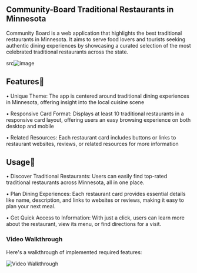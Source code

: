 ## Community-Board Traditional Restaurants in Minnesota
Community Board is a web application that highlights the best traditional restaurants in Minnesota. It aims to serve food lovers and tourists seeking authentic dining experiences by showcasing a curated selection of the most celebrated traditional restaurants across the state.


src![image](https://github.com/user-attachments/assets/43ad92cf-f69b-4e81-aa2d-d38cd87e3e4c)


## Features🍔
• Unique Theme: The app is centered around traditional dining experiences in Minnesota, offering insight into the local cuisine scene

• Responsive Card Format: Displays at least 10 traditional restaurants in a responsive card layout, offering users an easy browsing experience on both desktop and mobile

• Related Resources: Each restaurant card includes buttons or links to restaurant websites, reviews, or related resources for more information

## Usage🍜
• Discover Traditional Restaurants: Users can easily find top-rated traditional restaurants across Minnesota, all in one place.

• Plan Dining Experiences: Each restaurant card provides essential details like name, description, and links to websites or reviews, making it easy to plan your next meal.

• Get Quick Access to Information: With just a click, users can learn more about the restaurant, view its menu, or find directions for a visit.

### Video Walkthrough

Here's a walkthrough of implemented required features:

<img src='Walkthrough.gif' title='Video Walkthrough' width='' alt='Video Walkthrough' />


   
